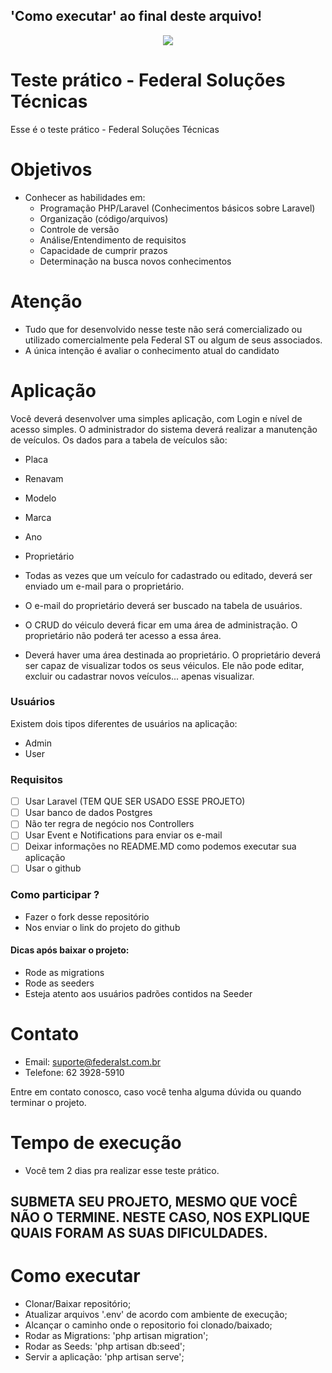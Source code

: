 
## 'Como executar' ao final deste arquivo! 

<p align="center"><img src="http://site.federalst.com.br/fsmail.jpg"></p>


# Teste prático - Federal Soluções Técnicas

Esse é o teste prático - Federal Soluções Técnicas

# Objetivos
  - Conhecer as habilidades em:
    - Programação PHP/Laravel (Conhecimentos básicos sobre Laravel)
    - Organização (código/arquivos)
    - Controle de versão
    - Análise/Entendimento de requisitos
    - Capacidade de cumprir prazos
    - Determinação na busca novos conhecimentos

# Atenção
  - Tudo que for desenvolvido nesse teste não será comercializado ou utilizado comercialmente pela Federal ST ou algum de seus associados.
  - A única intenção é avaliar o conhecimento atual do candidato

# Aplicação
Você deverá desenvolver uma simples aplicação, com Login e nível de acesso simples.
O administrador do sistema deverá realizar a manutenção de veículos. Os dados para a tabela de veículos são:

 - Placa
 - Renavam
 - Modelo
 - Marca
 - Ano
 - Proprietário
 
- Todas as vezes que um veículo for cadastrado ou editado, deverá ser enviado um e-mail para o proprietário.
- O e-mail do proprietário deverá ser buscado na tabela de usuários.
- O CRUD do véiculo deverá ficar em uma área de administração. O proprietário não poderá ter acesso a essa área. 
- Deverá haver uma área destinada ao proprietário. O proprietário deverá ser capaz de visualizar todos os seus véiculos. Ele não pode editar, excluir ou cadastrar novos veículos... apenas visualizar.

### Usuários
Existem dois tipos diferentes de usuários na aplicação:
- Admin
- User

### Requisitos
- [ ] Usar Laravel (TEM QUE SER USADO ESSE PROJETO)
- [ ] Usar banco de dados Postgres
- [ ] Não ter regra de negócio nos Controllers
- [ ] Usar Event e Notifications para enviar os e-mail
- [ ] Deixar informações no README.MD como podemos executar sua aplicação
- [ ] Usar o github 

### Como participar ?
- Fazer o fork desse repositório
- Nos enviar o link do projeto do github

#### Dicas após baixar o projeto:
- Rode as migrations
- Rode as seeders
- Esteja atento aos usuários padrões contidos na Seeder


# Contato
- Email: suporte@federalst.com.br
- Telefone: 62 3928-5910 

Entre em contato conosco, caso você tenha alguma dúvida ou quando terminar o projeto.

# Tempo de execução
- Você tem 2 dias pra realizar esse teste prático.

## SUBMETA SEU PROJETO, MESMO QUE VOCÊ NÃO O TERMINE. NESTE CASO, NOS EXPLIQUE QUAIS FORAM AS SUAS DIFICULDADES. 


# Como executar
- Clonar/Baixar repositório;
- Atualizar arquivos '.env' de acordo com ambiente de execução;
- Alcançar o caminho onde o repositorio foi clonado/baixado;
- Rodar as Migrations: 'php artisan migration';
- Rodar as Seeds: 'php artisan db:seed';
- Servir a aplicação: 'php artisan serve';

